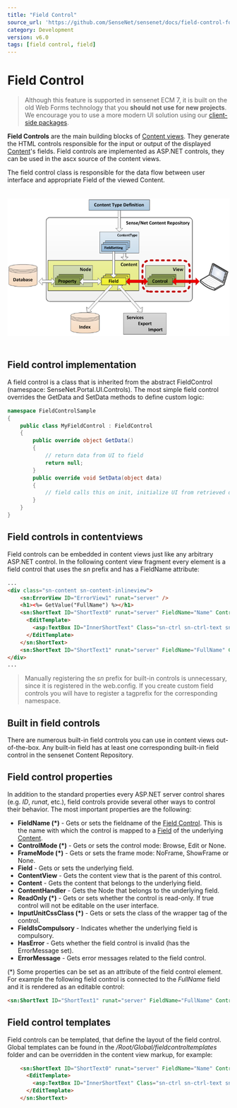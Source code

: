 ```yaml
---
title: "Field Control"
source_url: 'https://github.com/SenseNet/sensenet/docs/field-control-for-developers.md'
category: Development
version: v6.0
tags: [field control, field]
---
```


# Field Control

> Although this feature is supported in sensenet ECM 7, it is built on the old Web Forms technology that you **should not use for new projects**. We encourage you to use a more modern UI solution using our [client-side packages](https://www.npmjs.com/org/sensenet).

**Field Controls** are the main building blocks of [Content views](content-view.md). They generate the HTML controls responsible for the input or output of the displayed [Content](content.md)'s fields. Field controls are implemented as ASP.NET controls, they can be used in the ascx source of the content views.

The field control class is responsible for the data flow between user interface and appropriate Field of the viewed Content.

<img src="https://raw.githubusercontent.com/SenseNet/sensenet/master/docs/images/FieldControlRole.png" style="margin: 20px auto" />

## Field control implementation

A field control is a class that is inherited from the abstract FieldControl (namespace: SenseNet.Portal.UI.Controls). The most simple field control overrides the GetData and SetData methods to define custom logic:

```csharp
namespace FieldControlSample
{
    public class MyFieldControl : FieldControl
    {
        public override object GetData()
        {
            // return data from UI to field
            return null;
        }
        public override void SetData(object data)
        {
            // field calls this on init, initialize UI from retrieved data here
        }
    }
}
```

## Field controls in contentviews

Field controls can be embedded in content views just like any arbitrary ASP.NET control. In the following content view fragment every element is a field control that uses the *sn* prefix and has a FieldName attribute:

```html
...
<div class="sn-content sn-content-inlineview">
    <sn:ErrorView ID="ErrorView1" runat="server" />
    <h1><%= GetValue("FullName") %></h1>
    <sn:ShortText ID="ShortText0" runat="server" FieldName="Name" ControlMode="Edit">
      <EditTemplate>
        <asp:TextBox ID="InnerShortText" Class="sn-ctrl sn-ctrl-text sn-ctrl-username" runat="server"></asp:TextBox>
      </EditTemplate>
    </sn:ShortText>
    <sn:ShortText ID="ShortText1" runat="server" FieldName="FullName" ControlMode="Edit" />
</div>
...
```

> Manually registering the *sn* prefix for built-in controls is unnecessary, since it is registered in the web.config. If you create custom field controls you will have to register a tagprefix for the corresponding namespace.

## Built in field controls

There are numerous built-in field controls you can use in content views out-of-the-box. Any built-in field has at least one corresponding built-in field control in the sensenet Content Repository.

## Field control properties

In addition to the standard properties every ASP.NET server control shares (e.g. *ID*, *runat*, etc.), field controls provide several other ways to control their behavior. The most important properties are the following:

- **FieldName (*)** - Gets or sets the fieldname of the [Field Control](field-control.md). This is the name with which the control is mapped to a [Field](field.md) of the underlying [Content](content.md).
- **ControlMode (*)** - Gets or sets the control mode: Browse, Edit or None.
- **FrameMode (*)** - Gets or sets the frame mode: NoFrame, ShowFrame or None.
- **Field** - Gets or sets the underlying field.
- **ContentView** - Gets the content view that is the parent of this control.
- **Content** - Gets the content that belongs to the underlying field.
- **ContentHandler** - Gets the Node that belongs to the underlying field.
- **ReadOnly (*)** - Gets or sets whether the control is read-only. If true control will not be editable on the user interface.
- **InputUnitCssClass (*)** - Gets or sets the class of the wrapper tag of the control.
- **FieldIsCompulsory** - Indicates whether the underlying field is compulsory.
- **HasError** - Gets whether the field control is invalid (has the ErrorMessage set).
- **ErrorMessage** - Gets error messages related to the field control.

(*) Some properties can be set as an attribute of the field control element. For example the following field control is connected to the *FullName* field and it is rendered as an editable control:

```html
<sn:ShortText ID="ShortText1" runat="server" FieldName="FullName" ControlMode="Edit" />
```

## Field control templates

Field controls can be templated, that define the layout of the field control. Global templates can be found in the */Root/Global/fieldcontroltemplates* folder and can be overridden in the content view markup, for example:

```html
    <sn:ShortText ID="ShortText0" runat="server" FieldName="Name" ControlMode="Edit">
      <EditTemplate>
        <asp:TextBox ID="InnerShortText" Class="sn-ctrl sn-ctrl-text sn-ctrl-username" runat="server"></asp:TextBox>
      </EditTemplate>
    </sn:ShortText>
```